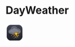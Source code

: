 # DayWeather
![icon](https://github.com/Cherry-Gun/DayWeather/blob/master/app/src/main/res/mipmap-mdpi/ic_launcher.png)
